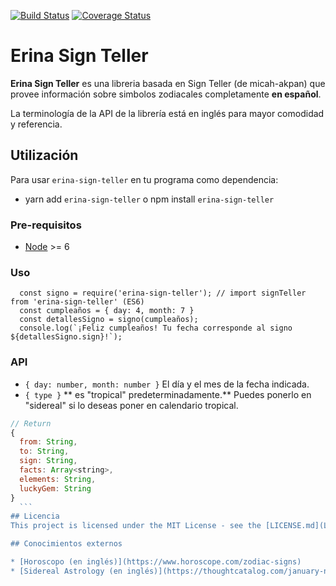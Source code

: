 [![Build Status](https://travis-ci.org/micah-akpan/sign-teller.svg?branch=develop)](https://travis-ci.org/micah-akpan/sign-teller) [![Coverage Status](https://coveralls.io/repos/github/micah-akpan/sign-teller/badge.svg?branch=develop)](https://coveralls.io/github/micah-akpan/sign-teller?branch=develop)


# Erina Sign Teller

**Erina Sign Teller** es una libreria basada en Sign Teller (de micah-akpan) que provee información sobre simbolos zodiacales completamente **en español**.

La terminología de la API de la librería está en inglés para mayor comodidad y referencia.

## Utilización
Para usar `erina-sign-teller` en tu programa como dependencia:
- yarn add `erina-sign-teller` o npm install `erina-sign-teller`

### Pre-requisitos

- [Node](https://nodejs.org/docs/latest-v11.x/api/) >= 6


### Uso

```
  const signo = require('erina-sign-teller'); // import signTeller from 'erina-sign-teller' (ES6)
  const cumpleaños = { day: 4, month: 7 }
  const detallesSigno = signo(cumpleaños);
  console.log(`¡Feliz cumpleaños! Tu fecha corresponde al signo ${detallesSigno.sign}!`);
```

### API
  - `{ day: number, month: number }` El día y el mes de la fecha indicada.
  - `{ type }` ** es "tropical" predeterminadamente.** Puedes ponerlo en "sidereal" si lo deseas poner en calendario tropical.

  ```js
  // Return
  {
    from: String,
    to: String,
    sign: String,
    facts: Array<string>,
    elements: String,
    luckyGem: String
  }
    ```
## Licencia
This project is licensed under the MIT License - see the [LICENSE.md](LICENSE) file for details

## Conocimientos externos

* [Horoscopo (en inglés)](https://www.horoscope.com/zodiac-signs)
* [Sidereal Astrology (en inglés)](https://thoughtcatalog.com/january-nelson/2019/01/sidereal-astrology/)

